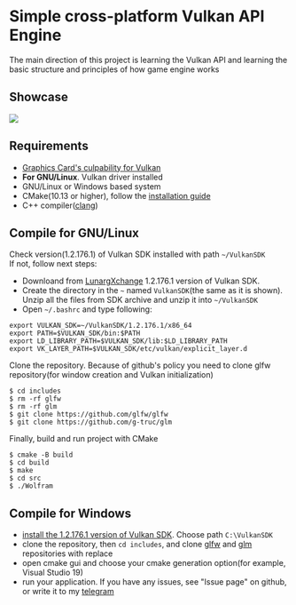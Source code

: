 # Simple cross-platform Vulkan API Engine
The main direction of this project is learning the Vulkan API and learning the basic structure and principles of how game engine works
## Showcase
![](https://i.imgur.com/oHz8HmZ.png)
## Requirements
- [Graphics Card's culpability for Vulkan](http://vulkan.gpuinfo.org/)
- **For GNU/Linux**. Vulkan driver installed
- GNU/Linux or Windows based system
- CMake(10.13 or higher), follow the [installation guide](https://cmake.org/install/)
- C++ compiler([clang](https://clang.llvm.org/get_started.html))
## Compile for GNU/Linux
Check version(1.2.176.1) of Vulkan SDK installed with path `~/VulkanSDK`  
If not, follow next steps:  
  - Downloand from [LunargXchange](https://vulkan.lunarg.com/sdk/home) 1.2.176.1 version of Vulkan SDK.  
  - Create the directory in the `~` named `VulkanSDK`(the same as it is shown). Unzip all the files from SDK archive and unzip it into `~/VulkanSDK`  
  - Open `~/.bashrc` and type following:  
  ```
  export VULKAN_SDK=~/VulkanSDK/1.2.176.1/x86_64   
  export PATH=$VULKAN_SDK/bin:$PATH  
  export LD_LIBRARY_PATH=$VULKAN_SDK/lib:$LD_LIBRARY_PATH   
  export VK_LAYER_PATH=$VULKAN_SDK/etc/vulkan/explicit_layer.d
  ```
Clone the repository. Because of github's policy you need to clone glfw repository(for window creation and Vulkan initialization)
```
$ cd includes
$ rm -rf glfw
$ rm -rf glm
$ git clone https://github.com/glfw/glfw
$ git clone https://github.com/g-truc/glm
```  
Finally, build and run project with CMake
```
$ cmake -B build
$ cd build
$ make
$ cd src
$ ./Wolfram
```
## Compile for Windows
- [install the 1.2.176.1 version of Vulkan SDK](https://vulkan.lunarg.com/sdk/home). Choose path `C:\VulkanSDK`
- clone the repository, then `cd includes`, and clone [glfw](https://github.com/glfw/glfw) and [glm](https://github.com/Groovounet/glm.git) repositories with replace
- open cmake gui and choose your cmake generation option(for example, Visual Studio 19)
- run your application. If you have any issues, see "Issue page" on github, or write it to my [telegram](t.me/Umlaut)
